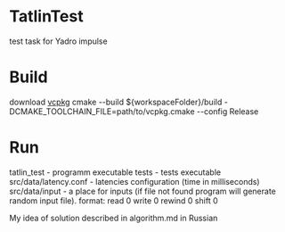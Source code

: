 # TatlinTest
test task for Yadro impulse

# Build
 
download [vcpkg](https://github.com/microsoft/vcpkg)
cmake --build ${workspaceFolder}/build -DCMAKE_TOOLCHAIN_FILE=path/to/vcpkg.cmake --config Release

# Run
tatlin_test - programm executable
tests - tests executable
src/data/latency.conf - latencies configuration (time in milliseconds)
src/data/input - a place for inputs (if file not found program will generate random input file).
format: 
 read 0
 write 0
 rewind 0
shift 0

My idea of solution described in algorithm.md in Russian